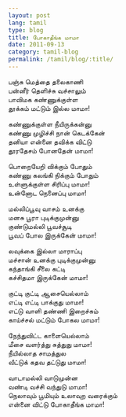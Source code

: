 ```yaml
---
layout: post
lang: tamil
type: blog
title: போகாதீங்க மாமா
date: 2011-09-13
category: tamil-blog
permalink: /tamil/blog/:title/
---
```


பஞ்சு மெத்தை தலைகாணி <br/>
பன்னீர் தெளிச்சு வச்சாலும் <br/>
பாவிமக கண்ணுக்குள்ள <br/>
தூக்கம் மட்டும் இல்ல மாமா!

கண்ணுக்குள்ள நீயிருக்கன்னு <br/>
கண்ணு முழிச்சி நான் கெடக்கேன் <br/>
தனியா என்னை தவிக்க விட்டு <br/>
தூரதேசம் போனதேன் மாமா!

பொறையேறி விக்கும் போதும் <br/>
கண்ணு கலங்கி நிக்கும் போதும் <br/>
உள்ளுக்குள்ள சிரிப்பு மாமா! <br/>
உன்னோட நெனைப்பு மாமா!

மல்லிப்பூவு வாசம் உனக்கு <br/>
மனசு பூரா புடிக்குமுன்னு <br/>
குண்டுமல்லி பூவச்சூடி <br/>
பூவப் போல இருக்கேன் மாமா!

லவுக்கை இல்லா மாராப்பு <br/>
மச்சான் உனக்கு புடிக்குமுன்னு <br/>
கந்தாங்கி சீலை கட்டி <br/>
கச்சிதமா இருக்கேன் மாமா!

குட்டி குட்டி ஆசையெல்லாம் <br/>
எட்டி எட்டி பாக்குது மாமா! <br/>
எட்டு வாளி தண்ணி இறைச்சும் <br/>
காய்ச்சல் மட்டும் போகல மாமா!

நேந்துவிட்ட காளையெல்லாம் <br/>
மீசை வளர்த்து சுத்துது மாமா! <br/>
நீயில்லாத சாமத்துல <br/>
வீட்டுக் கதவ தட்டுது மாமா!

வாடாமல்லி வாடுமுன்ன <br/>
வண்டி வச்சி வந்துடு மாமா! <br/>
நெலாவும் பூமியும் உலாவுற வரைக்கும் <br/>
என்னை விட்டு போகாதீங்க மாமா!
